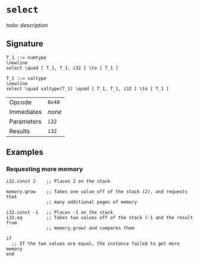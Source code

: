 
# `select`

_todo: description_




## Signature

```katex
T_1 ::= numtype
\newline
select \quad [ T_1, T_1, i32 ] \to [ T_1 ]
```

```katex
T_1 ::= valtype
\newline
select \quad valtype(T_1) \quad [ T_1, T_1, i32 ] \to [ T_1 ]
```

|  |  |
|--|--|
| Opcode | `0x40` |
| Immediates | _none_ |
| Parameters | `i32` |
| Results | `i32` |






## Examples

### Requesting more memory

```wasm
i32.const 2    ;; Places 2 on the stack

memory.grow    ;; Takes one value off of the stack (2), and requests that
               ;; many additional pages of memory

i32.const -1   ;; Places -1 on the stack
i32.eq         ;; Takes two values off of the stack (-1 and the result from
               ;; memory.grow) and compares them

if
  ;; If the two values are equal, the instance failed to get more memory
end
```
